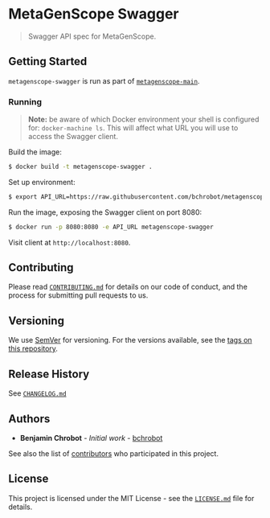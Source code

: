 # MetaGenScope Swagger

> Swagger API spec for MetaGenScope.

## Getting Started

`metagenscope-swagger` is run as part of [`metagenscope-main`](https://github.com/bchrobot/metagenscope-main).

### Running

> **Note:** be aware of which Docker environment your shell is configured for: `docker-machine ls`. This will affect what URL you will use to access the Swagger client.

Build the image:

```sh
$ docker build -t metagenscope-swagger .
```

Set up environment:

```sh
$ export API_URL=https://raw.githubusercontent.com/bchrobot/metagenscope-swagger/master/swagger.yml
```

Run the image, exposing the Swagger client on port 8080:

```sh
$ docker run -p 8080:8080 -e API_URL metagenscope-swagger
```

Visit client at `http://localhost:8080`.

## Contributing

Please read [`CONTRIBUTING.md`](CONTRIBUTING.md) for details on our code of conduct, and the process for submitting pull requests to us.

## Versioning

We use [SemVer](http://semver.org/) for versioning. For the versions available, see the [tags on this repository][project-tags].

## Release History

See [`CHANGELOG.md`](CHANGELOG.md)

## Authors

* **Benjamin Chrobot** - _Initial work_ - [bchrobot](https://github.com/bchrobot)

See also the list of [contributors][contributors] who participated in this project.

## License

This project is licensed under the MIT License - see the [`LICENSE.md`](LICENSE.md) file for details.


[project-tags]: https://github.com/bchrobot/metagenscope-swagger/tags
[contributors]: https://github.com/bchrobot/metagenscope-swagger/contributors
